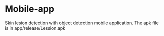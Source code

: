 # Mobile-app
Skin lesion detection with object detection mobile application.
The apk file is in app/release/Lession.apk
